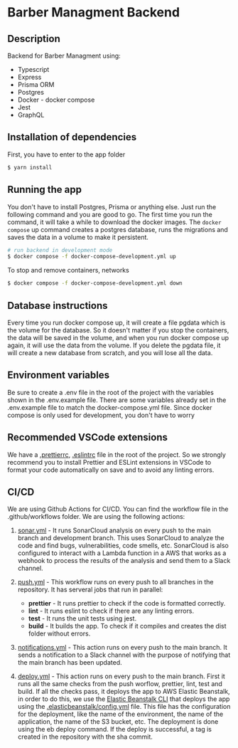 # Barber Managment Backend

## Description

Backend for Barber Managment using:

- Typescript
- Express
- Prisma ORM
- Postgres
- Docker - docker compose
- Jest
- GraphQL

## Installation of dependencies

First, you have to enter to the app folder

```bash
$ yarn install
```

## Running the app

You don't have to install Postgres, Prisma or anything else. Just run the following command and you are good to go.
The first time you run the command, it will take a while to download the docker images.
The `docker compose` up command creates a postgres database, runs the migrations and saves the data in a volume to make it persistent.

```bash
# run backend in development mode
$ docker compose -f docker-compose-development.yml up
```

To stop and remove containers, networks

```bash
$ docker compose -f docker-compose-development.yml down
```

## Database instructions

Every time you run docker compose up, it will create a file pgdata which is the volume for the database. So it doesn't matter if you stop the containers, the data will be saved in the volume, and when you run docker compose up again, it will use the data from the volume. If you delete the pgdata file, it will create a new database from scratch, and you will lose all the data.

## Environment variables

Be sure to create a .env file in the root of the project with the variables shown in the .env.example file. There are some variables already set in the .env.example file to match the docker-compose.yml file. Since docker compose is only used for development, you don't have to worry

## Recommended VSCode extensions

We have a [.prettierrc](https://marketplace.visualstudio.com/items?itemName=esbenp.prettier-vscode), [.eslintrc](https://marketplace.visualstudio.com/items?itemName=dbaeumer.vscode-eslint) file in the root of the project. So we strongly recommend you to install Prettier and ESLint extensions in VSCode to format your code automatically on save and to avoid any linting errors.

## CI/CD

We are using Github Actions for CI/CD. You can find the workflow file in the .github/workflows folder. We are using the following actions:

1. [sonar.yml](https://github.com/Odzen/barber_management_backend/blob/main/.github/workflows/sonar.yml) - It runs SonarCloud analysis on every push to the main branch and development branch. This uses SonarCloud to analyze the code and find bugs, vulnerabilities, code smells, etc. SonarCloud is also configured to interact with a Lambda function in a AWS that works as a webhook to process the results of the analysis and send them to a Slack channel.

2. [push.yml](https://github.com/Odzen/barber_management_backend/blob/main/.github/workflows/push.yml) - This workflow runs on every push to all branches in the repository. It has serveral jobs that run in parallel:

   - **prettier** - It runs prettier to check if the code is formatted correctly.
   - **lint** - It runs eslint to check if there are any linting errors.
   - **test** - It runs the unit tests using jest.
   - **build** - It builds the app. To check if it compiles and creates the dist folder without errors.

3. [notifications.yml](https://github.com/Odzen/barber_management_backend/blob/main/.github/workflows/notifications.yml) - This action runs on every push to the main branch. It sends a notification to a Slack channel with the purpose of notifying that the main branch has been updated.

4. [deploy.yml](https://github.com/Odzen/barber_management_backend/blob/main/.github/workflows/deploy.yml) - This action runs on every push to the main branch. First it runs all the same checks from the push worflow, prettier, lint, test and build. If all the checks pass, it deploys the app to AWS Elastic Beanstalk, in order to do this, we use the [Elastic Beanstalk CLI](https://docs.aws.amazon.com/elasticbeanstalk/latest/dg/eb-cli3.html) that deploys the app using the [.elasticbeanstalk/config.yml](https://github.com/Odzen/barber_management_backend/blob/main/.elasticbeanstalk/config.yml) file. This file has the configuration for the deployment, like the name of the environment, the name of the application, the name of the S3 bucket, etc. The deployment is done using the eb deploy command. If the deploy is successful, a tag is created in the repository with the sha commit.
